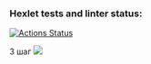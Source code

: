 ### Hexlet tests and linter status:

[![Actions Status](https://github.com/Aleksey-Belov/frontend-project-46/workflows/hexlet-check/badge.svg)](https://github.com/Aleksey-Belov/frontend-project-46/actions)

3 шаг
<a href="https://asciinema.org/a/j5nsPtuCQtqkq7j37Qk9RrqiZ" target="_blank"><img src="https://asciinema.org/a/j5nsPtuCQtqkq7j37Qk9RrqiZ.svg" /></a>
